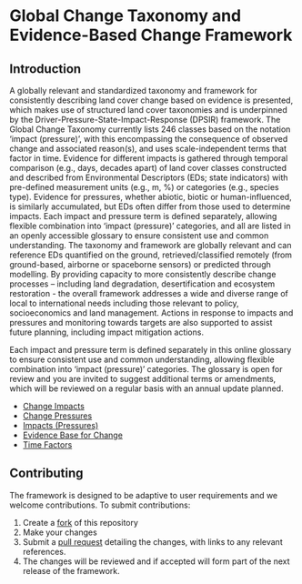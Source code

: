 # Global Change Taxonomy and Evidence-Based Change Framework

## Introduction
A globally relevant and standardized taxonomy and framework for consistently describing land cover change based on evidence is presented, which makes use of structured land cover taxonomies and is underpinned by the Driver-Pressure-State-Impact-Response (DPSIR) framework.  The Global Change Taxonomy currently lists 246 classes based on the notation ‘impact (pressure)’, with this encompassing the consequence of observed change and associated reason(s), and uses scale-independent terms that factor in time. Evidence for different impacts is gathered through temporal comparison (e.g., days, decades apart) of land cover classes constructed and described from Environmental Descriptors (EDs; state indicators) with pre-defined measurement units (e.g., m, %) or categories (e.g., species type).  Evidence for pressures, whether abiotic, biotic or human-influenced, is similarly accumulated, but EDs often differ from those used to determine impacts.  Each impact and pressure term is defined separately, allowing flexible combination into ‘impact (pressure)’ categories, and all are listed in an openly accessible glossary to ensure consistent use and common understanding.   The taxonomy and framework are globally relevant and can reference EDs quantified on the ground, retrieved/classified remotely (from ground-based, airborne or spaceborne sensors) or predicted through modelling. By providing capacity to more consistently describe change processes – including land degradation, desertification and ecosystem restoration - the overall framework addresses a wide and diverse range of local to international needs including those relevant to policy, socioeconomics and land management.  Actions in response to impacts and pressures and monitoring towards targets are also supported to assist future planning, including impact mitigation actions. 

Each impact and pressure term is defined separately in this online glossary to ensure consistent use and common understanding, allowing flexible combination into ‘impact (pressure)’ categories. The glossary is open for review and you are invited to suggest additional terms or amendments, which will be reviewed on a regular basis with an annual update planned.  

* [Change Impacts](Change-Impacts.md)
* [Change Pressures](Pressures.md)
* [Impacts (Pressures)](Impacts-(pressures).md)
* [Evidence Base for Change](Evidence-Base-for-Change.md)
* [Time Factors](Timefactor.md)

## Contributing

The framework is designed to be adaptive to user requirements and we welcome contributions. To submit contributions:

1. Create a [fork](https://docs.github.com/en/pull-requests/collaborating-with-pull-requests/working-with-forks/about-forks) of this repository
2. Make your changes
3. Submit a [pull request](https://docs.github.com/en/pull-requests/collaborating-with-pull-requests/proposing-changes-to-your-work-with-pull-requests/creating-a-pull-request-from-a-fork) detailing the changes, with links to any relevant references.
4. The changes will be reviewed and if accepted will form part of the next release of the framework.
